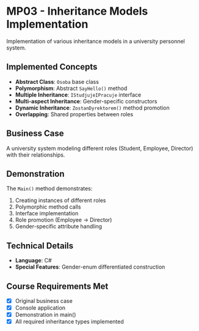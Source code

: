 # MP03 - Inheritance Models Implementation

Implementation of various inheritance models in a university personnel system.

## Implemented Concepts
- **Abstract Class**: `Osoba` base class
- **Polymorphism**: Abstract `SayHello()` method
- **Multiple Inheritance**: `IStudjujeIPracuje` interface
- **Multi-aspect Inheritance**: Gender-specific constructors
- **Dynamic Inheritance**: `ZostanDyrektorem()` method promotion
- **Overlapping**: Shared properties between roles

## Business Case
A university system modeling different roles (Student, Employee, Director) with their relationships.

## Demonstration
The `Main()` method demonstrates:
1. Creating instances of different roles
2. Polymorphic method calls
3. Interface implementation
4. Role promotion (Employee → Director)
5. Gender-specific attribute handling

## Technical Details
- **Language**: C#
- **Special Features**: Gender-enum differentiated construction

## Course Requirements Met
- [x] Original business case
- [x] Console application
- [x] Demonstration in main()
- [x] All required inheritance types implemented